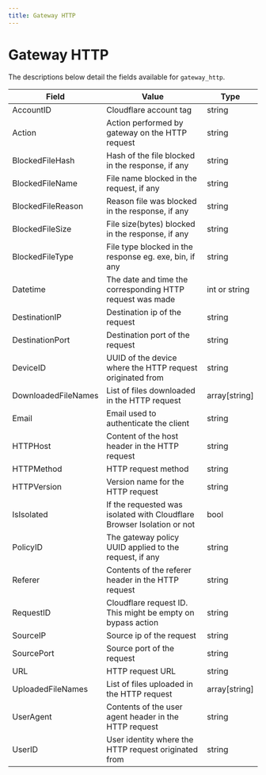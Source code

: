 ```yaml
---
title: Gateway HTTP
---
```


# Gateway HTTP

The descriptions below detail the fields available for `gateway_http`.

<TableWrap>

| Field               | Value                                                                  | Type           |
| ------------------- | ---------------------------------------------------------------------- | -------------- |
| AccountID           | Cloudflare account tag                                                 | string         |
| Action              | Action performed by gateway on the HTTP request                        | string         |
| BlockedFileHash     | Hash of the file blocked in the response, if any                       | string         |
| BlockedFileName     | File name blocked in the request, if any                               | string         |
| BlockedFileReason   | Reason file was blocked in the response, if any                        | string         |
| BlockedFileSize     | File size(bytes) blocked in the response, if any                       | string         |
| BlockedFileType     | File type blocked in the response eg. exe, bin, if any                 | string         |
| Datetime            | The date and time the corresponding HTTP request was made              | int or string  |
| DestinationIP       | Destination ip of the request                                          | string         |
| DestinationPort     | Destination port of the request                                        | string         |
| DeviceID            | UUID of the device where the HTTP request originated from              | string         |
| DownloadedFileNames | List of files downloaded in the HTTP request                           | array\[string] |
| Email               | Email used to authenticate the client                                  | string         |
| HTTPHost            | Content of the host header in the HTTP request                         | string         |
| HTTPMethod          | HTTP request method                                                    | string         |
| HTTPVersion         | Version name for the HTTP request                                      | string         |
| IsIsolated          | If the requested was isolated with Cloudflare Browser Isolation or not | bool           |
| PolicyID            | The gateway policy UUID applied to the request, if any                 | string         |
| Referer             | Contents of the referer header in the HTTP request                     | string         |
| RequestID           | Cloudflare request ID. This might be empty on bypass action            | string         |
| SourceIP            | Source ip of the request                                               | string         |
| SourcePort          | Source port of the request                                             | string         |
| URL                 | HTTP request URL                                                       | string         |
| UploadedFileNames   | List of files uploaded in the HTTP request                             | array\[string] |
| UserAgent           | Contents of the user agent header in the HTTP request                  | string         |
| UserID              | User identity where the HTTP request originated from                   | string         |

</TableWrap>
